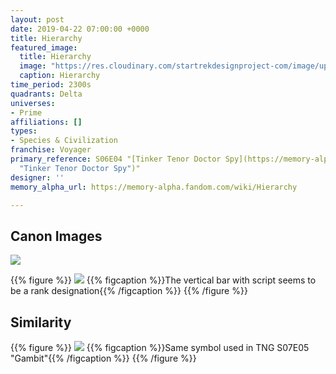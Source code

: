 ```yaml
---
layout: post
date: 2019-04-22 07:00:00 +0000
title: Hierarchy
featured_image:
  title: Hierarchy
  image: "https://res.cloudinary.com/startrekdesignproject-com/image/upload/v1555978121/Hierarchy.png"
  caption: Hierarchy
time_period: 2300s
quadrants: Delta
universes:
- Prime
affiliations: []
types:
- Species & Civilization
franchise: Voyager
primary_reference: S06E04 "[Tinker Tenor Doctor Spy](https://memory-alpha.fandom.com/wiki/Tinker_Tenor_Doctor_Spy
  "Tinker Tenor Doctor Spy")"
designer: ''
memory_alpha_url: https://memory-alpha.fandom.com/wiki/Hierarchy

---
```

## Canon Images

![](https://res.cloudinary.com/startrekdesignproject-com/image/upload/v1555978121/Hierarchy2.jpg)

{{% figure %}}
![](https://res.cloudinary.com/startrekdesignproject-com/image/upload/v1555978121/Hierarchy1.jpg) {{% figcaption %}}The vertical bar with script seems to be a rank designation{{% /figcaption %}} {{% /figure %}}

## Similarity

{{% figure %}}
![](https://res.cloudinary.com/startrekdesignproject-com/image/upload/v1555978121/HierarchySim.jpg) {{% figcaption %}}Same symbol used in TNG S07E05 "Gambit"{{% /figcaption %}} {{% /figure %}}